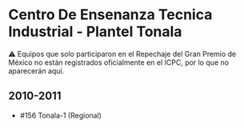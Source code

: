 # Centro De Ensenanza Tecnica Industrial - Plantel Tonala

:warning: Equipos que solo participaron en el Repechaje del Gran Premio de México no están registrados oficialmente en el ICPC, por lo que no aparecerán aquí.

## 2010-2011

- #156 Tonala-1 (Regional)


